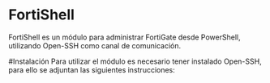# FortiShell

FortiShell es un módulo para administrar FortiGate desde PowerShell, utilizando Open-SSH como canal de comunicación.

#Instalación
Para utilizar el módulo es necesario tener instalado Open-SSH, para ello se adjuntan las siguientes instrucciones:

